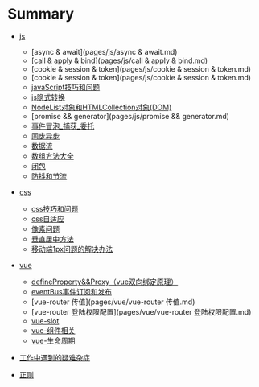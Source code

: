 # Summary

<!-- * [Introduction](README.md) -->

* [js]()
	* [async & await](pages/js/async & await.md)
	* [call & apply & bind](pages/js/call & apply & bind.md)
	* [cookie & session & token](pages/js/cookie & session & token.md)
	* [cookie & session & token](pages/js/cookie & session & token.md)
	* [javaScript技巧和问题](pages/js/javaScript技巧和问题.md)
	* [js隐式转换](pages/js/js隐式转换.md)
	* [NodeList对象和HTMLCollection对象(DOM)](pages/js/NodeList对象和HTMLCollection对象.md)
	* [promise && generator](pages/js/promise && generator.md)
	* [事件冒泡_捕获_委托](pages/js/事件冒泡_捕获_委托.md)
	* [同步异步](pages/js/同步异步.md)
	* [数据流](pages/js/数据流.md)
	* [数组方法大全](pages/js/数组方法大全.md)
	* [闭包](pages/js/闭包.md)
	* [防抖和节流](pages/js/防抖和节流.md)

* [css]()
	* [css技巧和问题](pages/css/css技巧和问题.md)
	* [css自适应](pages/css/css自适应.md)
	* [像素问题](pages/css/像素问题.md)
	* [垂直居中方法](pages/css/垂直居中方法.md)
	* [移动端1px问题的解决办法](pages/css/移动端1px问题的解决办法.md)

* [vue]()
	* [defineProperty&&Proxy（vue双向绑定原理）](pages/vue/defineProperty&&Proxy.md)
	* [eventBus事件订阅和发布](pages/vue/eventBus事件订阅和发布.md)
	* [vue-router 传值](pages/vue/vue-router 传值.md)
	* [vue-router 登陆权限配置](pages/vue/vue-router 登陆权限配置.md)
	* [vue-slot](pages/vue/vue-slot.md)
	* [vue-组件相关](pages/vue/vue-组件相关.md)
	* [vue-生命周期](pages/vue/vue-生命周期.md)
* [工作中遇到的疑难杂症](pages/工作中遇到的疑难杂症.md)
* [正则](pages/正则.md)